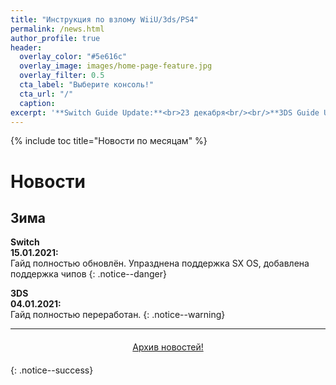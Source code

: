 ```yaml
---
title: "Инструкция по взлому WiiU/3ds/PS4"
permalink: /news.html
author_profile: true
header:
  overlay_color: "#5e616c"
  overlay_image: images/home-page-feature.jpg
  overlay_filter: 0.5
  cta_label: "Выберите консоль!"
  cta_url: "/"
  caption:
excerpt: '**Switch Guide Update:**<br>23 декабря<br/><br/>**3DS Guide Update:**<br>4 января<br/><br/>**PS Vita Guide Update:**<br>25 декабря<br/><br/>**PS4 Guide Update:**<br>30 июля<br/><br/>**Wii U Guide Update:**<br>13 декабря<br/><br/>**DSi Guide Update:**<br>27 августа'
---
```


{% include toc title="Новости по месяцам" %}

# Новости

## Зима

**Switch**<br>**15.01.2021:**<br>Гайд полностью обновлён. Упразднена поддержка SX OS, добавлена поддержка чипов
{: .notice--danger}

**3DS**<br>**04.01.2021:**<br>Гайд полностью переработан. 
{: .notice--warning}

___

<center><a href="archive" style="margin:20px auto; text-align:center; display:block; width:200px;" class="btn btn--short">Архив новостей!</a></center>
{: .notice--success}